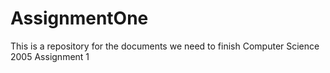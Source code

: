 # AssignmentOne
This is a repository for the documents we need to finish Computer Science 2005 Assignment 1
